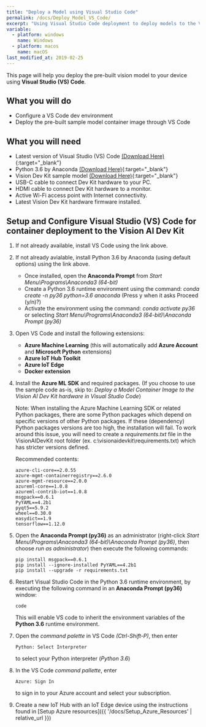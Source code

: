 ```yaml
---
title: "Deploy a Model using Visual Studio Code"
permalink: /docs/Deploy_Model_VS_Code/
excerpt: "Using Visual Studio Code deployment to deploy models to the Vision AI DevKit hardware."
variable:
  - platform: windows
    name: Windows
  - platform: macos
    name: macOS
last_modified_at: 2019-02-25
---
```

This page will help you deploy the pre-built vision model to your device using **Visual Studio (VS) Code**.


## What you will do
* Configure a VS Code dev environment
* Deploy the pre-built sample model container image through VS Code

## What you will need
* Latest version of Visual Studio (VS) Code [(Download Here)](https://code.visualstudio.com/){:target="_blank"}
* Python 3.6 by Anaconda [(Download Here)](https://www.anaconda.com/download/){:target="_blank"}
* Vision Dev Kit sample model [(Download Here)](){:target="_blank"}
* USB-C cable to connect Dev Kit hardware to your PC.
* HDMI cable to connect Dev Kit hardware to a monitor.
* Active Wi-Fi access point with Internet connectivity.
* Latest Vision Dev Kit hardware firmware installed.

## Setup and Configure Visual Studio (VS) Code for container deployment to the Vision AI Dev Kit
1. If not already available, install VS Code using the link above.
2. If not already avialable, install Python 3.6 by Anaconda (using default options) using the link above.

   * Once installed, open the **Anaconda Prompt** from *Start Menu\Programs\Anaconda3 (64-bit)*
   * Create a Python 3.6 runtime environment using the command:  *conda create -n py36 python=3.6 anaconda* (Press y when it asks Proceed (y/n)?)
   * Activate the environment using the command:   *conda activate py36* or selecting *Start Menu\Programs\Anaconda3 (64-bit)\Anaconda Prompt (py36)*

3. Open VS Code and install the following extensions:
    * **Azure Machine Learning** (this will automatically add **Azure Account** and **Microsoft Python** extensions)
    * **Azure IoT Hub Toolkit**
    * **Azure IoT Edge**
    * **Docker extension**

4. Install the **Azure ML SDK** and required packages. (If you choose to use the sample code as-is, skip to: *Deploy a Model Container Image to the Vision AI Dev Kit hardware in Visual Studio Code*)

    Note: When installing the Azure Machine Learning SDK or related Python packages, there are some Python packages which depend on specific versions of other Python packages. If these (dependency) Python packages versions are too high, the installation will fail. To work around this issue, you will need to create a *requirements.txt* file in the VisionAIDevKit root folder (ex. c:\visionaidevkit\requirements.txt) which has stricter versions defined.

    Recommended contents:
      ```
      azure-cli-core==2.0.55
      azure-mgmt-containerregistry==2.6.0
      azure-mgmt-resource==2.0.0
      azureml-core==1.0.8
      azureml-contrib-iot==1.0.8
      msgpack==0.6.1
      PyYAML==4.2b1
      pyqt5==5.9.2
      wheel==0.30.0
      easydict==1.9
      tensorflow==1.12.0
      ```

5. Open the **Anaconda Prompt (py36)** as an administrator (right-click *Start Menu\Programs\Anaconda3 (64-bit)\Anaconda Prompt (py36)*, then choose *run as administrator*) then execute the following commands:
      ```
      pip install msgpack==0.6.1 
      pip install --ignore-installed PyYAML==4.2b1 
      pip install --upgrade -r requirements.txt
      ```

6. Restart Visual Studio Code in the Python 3.6 runtime environment, by executing the following command in an **Anaconda Prompt (py36)** window:
    ```
    code
    ```
      This will enable VS code to inherit the environment variables of the **Python 3.6** runtime environment.

7. Open the *command palette* in VS Code *(Ctrl-Shift-P)*, then enter 
    ```
    Python: Select Interpreter
    ```
    to select your Python interpreter (*Python 3.6*)

8. In the VS Code *command pallette*, enter 
    ```
    Azure: Sign In
    ```
    to sign in to your Azure account and select your subscription.

9. Create a new IoT Hub with an IoT Edge device using the instructions found in [Setup Azure resources]({{ '/docs/Setup_Azure_Resources' | relative_url }})